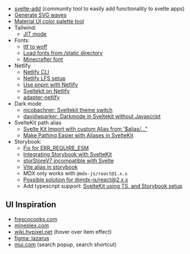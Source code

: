 - [svelte-add](https://www.npmjs.com/package/svelte-add) (community tool to easily add functionality to svelte apps)
- [Generate SVG waves](https://getwaves.io/)
- [Material UI color palette tool](https://material.io/resources/color/)
- Tailwind:
  - [JIT mode](https://v2.tailwindcss.com/docs/just-in-time-mode)
- Fonts:
  - [ttf to woff](https://cloudconvert.com/ttf-to-woff)
  - [Load fonts from /static directory](https://stackoverflow.com/a/70400854/10196606)
  - [Minecrafter font](https://www.dafont.com/de/minecrafter.font)
- Netlify
  - [Netlify CLI](https://docs.netlify.com/cli/get-started/)
  - [Netlify LFS setup](https://docs.netlify.com/large-media/setup/)
  - [Use pnpm with Netlify](https://www.seancdavis.com/posts/use-pnpm-with-netlify/)
  - [Sveltekit on Netlify](https://docs.netlify.com/integrations/frameworks/sveltekit/)
  - [adapter-netlify](https://github.com/sveltejs/kit/tree/master/packages/adapter-netlify)
- Dark mode
  - [nicobachner: Sveltekit theme switch](https://nicobachner.com/sveltekit-theme-switch)
  - [davidwparker: Darkmode in Sveltekit without Javascript](https://www.davidwparker.com/posts/dark-mode-in-sveltekit-with-and-without-javascript)
- SvelteKit path alias
  - [Svelte Kit Import with custom Alias from '$alias/..."](https://www.youtube.com/watch?v=aRCzQSo08XM)
  - [Make Pathing Easier with Aliases in SvelteKit](https://codingcat.dev/post/make-pathing-easier-with-aliases-in-sveltekit)
- Storybook:
  - [Fix for ERR_REQUIRE_ESM](https://github.com/storybookjs/storybook/issues/15675#issuecomment-930143142)
  - [Integrating Storybook with SvelteKit](https://www.youtube.com/watch?v=Kc1ULlfyUcw&t=1191s)
  - [storStoreV7 incompatible with Svelte](https://github.com/storybookjs/storybook/discussions/18216)
  - [Vite alias in storybook](https://github.com/storybookjs/storybook/issues/14952#issuecomment-862043558)
  - MDX only works with `@mdx-js/react@1.x.x`
  - [Possible solution for @mdx-js/react@2.x.x](https://github.com/storybookjs/storybook/issues/17455#issuecomment-1127390304)
  - Add typescript support: [SvelteKit using TS, and Storybook setup](https://www.youtube.com/watch?v=L4F5dSu0FcQ)

## UI Inspiration

- [frescocooks.com](https://frescocooks.com/)
- [mineplex.com](https://www.mineplex.com/home/)
- [wiki.hypixel.net](https://wiki.hypixel.net/Accessories#All_Accessories) (hover over item effect)
- [figma: lazarus](https://www.figma.com/community/file/1086727075295228603?preview=fullscreen)
- [mui.com](https://mui.com/) (search popup, search shortcut)
